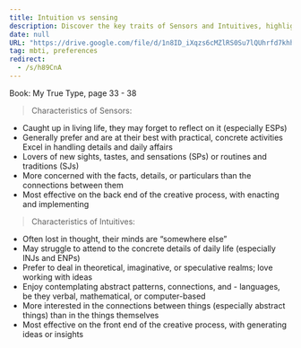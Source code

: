 ```yaml
---
title: Intuition vs sensing
description: Discover the key traits of Sensors and Intuitives, highlighting how Sensors excel in practical details while Intuitives thrive on abstract ideas and creative connections.
date: null
URL: "https://drive.google.com/file/d/1n8ID_iXqzs6cMZlRS0Su7lQUhrfd7khh/view?usp=sharing"
tag: mbti, preferences
redirect:
  - /s/h89CnA
---
```


Book: My True Type, page 33 - 38

> Characteristics of Sensors:

- Caught up in living life, they may forget to reflect on it (especially ESPs)
- Generally prefer and are at their best with practical, concrete activities Excel in handling details and daily affairs
- Lovers of new sights, tastes, and sensations (SPs) or routines and traditions (SJs)
- More concerned with the facts, details, or particulars than the connections between them
- Most effective on the back end of the creative process, with enacting and implementing

> Characteristics of Intuitives:

- Often lost in thought, their minds are “somewhere else”
- May struggle to attend to the concrete details of daily life (especially INJs and ENPs)
- Prefer to deal in theoretical, imaginative, or speculative realms; love working with ideas
- Enjoy contemplating abstract patterns, connections, and - languages, be they verbal, mathematical, or computer-based
- More interested in the connections between things (especially abstract things) than in the things themselves
- Most effective on the front end of the creative process, with generating ideas or insights
